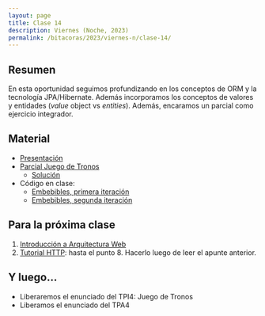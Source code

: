 ```yaml
---
layout: page
title: Clase 14
description: Viernes (Noche, 2023)
permalink: /bitacoras/2023/viernes-n/clase-14/
---
```




## Resumen

En esta oportunidad seguimos profundizando en los conceptos de ORM y la tecnología JPA/Hibernate. Además incorporamos los conceptos de valores y entidades (_value_ object vs _entities_). Además, encaramos un parcial como ejercicio integrador.


## Material

- [Presentación](https://docs.google.com/presentation/d/1mE-U5H8iRxOB5P-QXHwwfNGktn_7QqOfTfUprRvlne4/edit)
- [Parcial Juego de Tronos](https://docs.google.com/document/d/1Qjgq_KS73UUn8337LEoXi_M28wtgi-EkBuaQ7N-9Ks4/edit#heading=h.tlw7c15gv98x)
  - [Solución](https://docs.google.com/document/d/1BzxQmaeqVCkM68UvYwPcO8JwhsCuIZJXjrXAeEogjh8/edit)
- Código en clase:
  - [Embebibles, primera iteración](https://github.com/dds-utn/jpa-proof-of-concept-template/tree/localizacion)
  - [Embebibles, segunda iteración](https://github.com/dds-utn/jpa-proof-of-concept-template/tree/localizacion-extendido)

## Para la próxima clase

1. [Introducción a Arquitectura Web](https://docs.google.com/document/d/1LBqAhXPzn-aeN5BIRZBmIrU5RKiYvySyWH-2Jkn-kJw/edit#heading=h.kx1xmbyu1do6)
1. [Tutorial HTTP](https://github.com/flbulgarelli/http-tutorial/tree/master/tutorial/es): hasta el punto 8. Hacerlo luego de leer el apunte anterior.

## Y luego...

* Liberaremos el enunciado del TPI4: Juego de Tronos
* Liberamos el enunciado del TPA4
